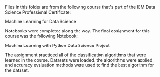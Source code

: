 Files in this folder are from the following course that's part of the IBM Data Science Professional Certificate:

Machine Learning for Data Science

Notebooks were completed along the way. The final assignment for this course was the following Notebook:

Machine Learning with Python Data Science Project

The assignment practiced all of the classification algorithms that were learned in the course. Datasets were loaded, the algorithms were applied, and accuracy evaluation methods were used to find the best algorithm for the dataset.

